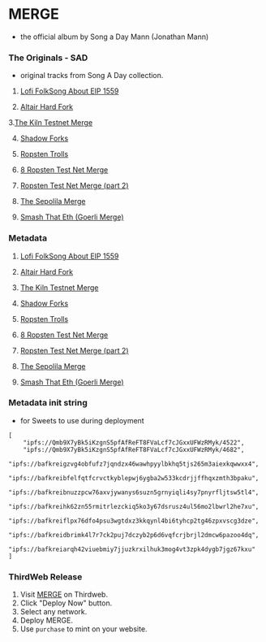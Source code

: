 # MERGE

- the official album by Song a Day Mann (Jonathan Mann)

### The Originals - SAD

- original tracks from Song A Day collection.

1. [Lofi FolkSong About EIP 1559](https://opensea.io/assets/0x19b703f65aA7E1E775BD06c2aa0D0d08c80f1C45/4522)

2. [Altair Hard Fork](https://opensea.io/assets/0x19b703f65aA7E1E775BD06c2aa0D0d08c80f1C45/4682)

3.[The Kiln Testnet Merge](https://opensea.io/assets/0x19b703f65aA7E1E775BD06c2aa0D0d08c80f1C45/4822)

4. [Shadow Forks](https://opensea.io/assets/0x19b703f65aA7E1E775BD06c2aa0D0d08c80f1C45/4861)

5. [Ropsten Trolls](https://opensea.io/assets/0x19b703f65aA7E1E775BD06c2aa0D0d08c80f1C45/4895)

6. [8 Ropsten Test Net Merge](https://opensea.io/assets/0x19b703f65aA7E1E775BD06c2aa0D0d08c80f1C45/4907)

7. [Ropsten Test Net Merge (part 2)](https://opensea.io/assets/ethereum/0x19b703f65aa7e1e775bd06c2aa0d0d08c80f1c45/4908)

8. [The Sepolila Merge](https://opensea.io/assets/ethereum/0x19b703f65aa7e1e775bd06c2aa0d0d08c80f1c45/4935)

9. [Smash That Eth (Goerli Merge)](https://opensea.io/assets/ethereum/0x19b703f65aa7e1e775bd06c2aa0d0d08c80f1c45/4971)

### Metadata

1. [Lofi FolkSong About EIP 1559](https://ipfs.io/ipfs/Qmb9X7yBk5iKzgnS5pfAfReFT8FVaLcf7cJGxxUFWzRMyk/4522)

2. [Altair Hard Fork](https://ipfs.io/ipfs/Qmb9X7yBk5iKzgnS5pfAfReFT8FVaLcf7cJGxxUFWzRMyk/4682)

3. [The Kiln Testnet Merge](https://ipfs.io/ipfs/bafkreigzvg4obfufz7jqndzx46wawhpyylbkhq5tjs265m3aiexkqwwxx4)

4. [Shadow Forks](https://ipfs.io/ipfs/bafkreibfelfqtfcrvctkyblepwj6ygba2w533kcdrjjffhqxzmth3bpaku)

5. [Ropsten Trolls](https://ipfs.io/ipfs/bafkreibnuzzpcw76axvjywanys6suzn5grnyiqli4sy7pnyrfljtsw5tl4)

6. [8 Ropsten Test Net Merge](https://ipfs.io/ipfs/bafkreihk62zn55rmitrlezckiq5ko3y67dsrusz4ul56mo2lbwrl2he7xu)

7. [Ropsten Test Net Merge (part 2)](https://ipfs.io/ipfs/bafkreiflpx76dfo4psu3wgtdxz3kkqynl4bi6tyhcp2tg46zpxvscg3dze)

8. [The Sepolila Merge](https://ipfs.io/ipfs/bafkreidbrimk4l7r7ck2puj7dczyb2p6d6vqfcrjbrjl2dmcw6pazoo4dq)

9. [Smash That Eth (Goerli Merge)](https://ipfs.io/ipfs/bafkreiarqh42viuebmiy7jjuzkrxilhuk3mog4vt3zpk4dygb7jgz67kxu)

### Metadata init string

- for Sweets to use during deployment

```
[
    "ipfs://Qmb9X7yBk5iKzgnS5pfAfReFT8FVaLcf7cJGxxUFWzRMyk/4522",
    "ipfs://Qmb9X7yBk5iKzgnS5pfAfReFT8FVaLcf7cJGxxUFWzRMyk/4682",
    "ipfs://bafkreigzvg4obfufz7jqndzx46wawhpyylbkhq5tjs265m3aiexkqwwxx4",
    "ipfs://bafkreibfelfqtfcrvctkyblepwj6ygba2w533kcdrjjffhqxzmth3bpaku",
    "ipfs://bafkreibnuzzpcw76axvjywanys6suzn5grnyiqli4sy7pnyrfljtsw5tl4",
    "ipfs://bafkreihk62zn55rmitrlezckiq5ko3y67dsrusz4ul56mo2lbwrl2he7xu",
    "ipfs://bafkreiflpx76dfo4psu3wgtdxz3kkqynl4bi6tyhcp2tg46zpxvscg3dze",
    "ipfs://bafkreidbrimk4l7r7ck2puj7dczyb2p6d6vqfcrjbrjl2dmcw6pazoo4dq",
     "ipfs://bafkreiarqh42viuebmiy7jjuzkrxilhuk3mog4vt3zpk4dygb7jgz67kxu"
]
```

### ThirdWeb Release

1. Visit [MERGE](https://thirdweb.com/sweetman.eth/MERGE) on Thirdweb.
1. Click "Deploy Now" button.
1. Select any network.
1. Deploy MERGE.
1. Use `purchase` to mint on your website.
